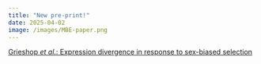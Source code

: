 ```yaml
---
title: "New pre-print!"
date: 2025-04-02
image: /images/MBE-paper.png
---
```


[Grieshop *et al.*: Expression divergence in response to sex-biased selection](https://www.biorxiv.org/content/10.1101/2024.11.11.622976v2.abstract)
